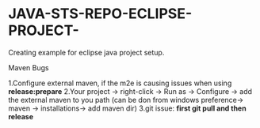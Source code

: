 # JAVA-STS-REPO-ECLIPSE-PROJECT-
Creating example for eclipse java project setup.

Maven Bugs

1.Configure external maven, if the m2e is causing issues when using **release:prepare**
2.Your project -> right-click -> Run as -> Configure -> add the external maven to you path (can be don from windows preference-> maven -> installations-> add maven dir)
3.git issue: **first git pull and then release**  
